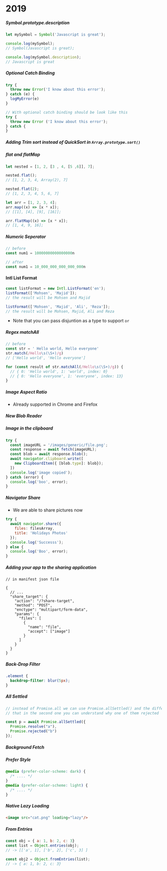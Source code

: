 # 2019

##### Symbol.prototype.description

```javascript
let mySymbol = Symbol('Javascript is great');

console.log(mySymbol);
// Symbol(Javascript is great);

console.log(mySymbol.description);
// Javascript is great
```

##### Optional Catch Binding

```javascript
try {
  throw new Error('I know about this error');
} catch (e) {
  logMyError(e)
}

// With optional catch binding should be look like this
try {
  throw new Error ('I know about this error');
} catch {
}
```

##### Adding Trim sort instead of QuickSort in `Array.prototype.sort()`

##### flat and flatMap

```javascript
let nested = [1, 2, [3 , 4, [5 ,6]], 7];

nested.flat();
// [1, 2, 3, 4, Array(2), 7]

nested.flat(2);
// [1, 2, 3, 4, 5, 6, 7]

let arr = [1, 2, 3, 4];
arr.map((x) => [x * x]);
// [[1], [4], [9], [16]];

arr.flatMap((x) => [x * x]);
// [1, 4, 9, 16];
```
##### Numeric Seperator

```javascript
// before
const num1 = 10000000000000000n

// after
const num1 = 10_000_000_000_000_000n
```

#### Intl List Format

```javascript
const listFormat = new Intl.ListFormat('en');
listFormat(['Mohsen', 'Majid']);
// the result will be Mohsen and Majid

listFormat(['Mohsen', 'Majid', 'Ali', 'Reza']);
// the result will be Mohsen, Majid, Ali and Reza
```
- Note that you can pass disjuntion as a type to support `or`

##### Regex matchAll

```javascript
// before
const str = ' Hello world, Hello everyone'
str.match(/Hello\s(\S+)/g)
// ['Hello world', 'Hello everyone']

for (const result of str.matchAll(/Hello\s(\S+)/g)) {
  // { 0: 'Hello world', 1: 'world', index: 0}
  // { 0: 'Hello everyone', 1: 'everyone', index: 13}
}
```

##### Image Aspect Ratio

- Already supported in Chrome and Firefox

##### New Blob Reader

##### Image in the clipboard
```javascript
try {
  const imageURL = '/images/generic/file.png';
  const response = await fetch(imageURL);
  const blob = await response.blob();
  await navigator.clipboard.write([
    new ClipboardItem({ [blob.type]: blob});
  ])
  console.log('image copied');
} catch (error) {
  console.log('boo', error);
}
```

##### Navigator Share

- We are able to share pictures now
```javascript
try {
  await navigator.share({
    files: filesArray,
    title: 'Holidays Photos'
  });
  console.log('Successs');
} else {
  console.log('Boo', error);
}
```
##### Adding your app to the sharing application
```
// in manifest json file

{
  // ...
  "share_target": {
    "action": "/?share-target",
    "method": "POST",
    "enctype": "multipart/form-data",
    "params": {
      "files": [
        {
          "name": "file",
          "accept": ["image"]
        }
      ]
    }
  }
}
```
##### Back-Drop Filter
```css
.element {
  backdrop-filter: blur(5px);
}
```
##### All Settled
```javascript
// instead of Promise.all we can use Promise.allSettled() and the difference is
// that in the second one you can understand why one of them rejected

const p = await Promise.allSettled({
  Promise.resolve("a"),
  Promise.rejected("b")
});
```
##### Background Fetch

##### Prefer Style
```css
@media (prefer-color-scheme: dark) {
  /* .... */
}
@media (prefer-color-scheme: light) {
  /* .... */
}
```

##### Native Lazy Loading
```html
<image src="cat.png" loading="lazy"/>
```
##### From Entries

```javascript
const obj = { a: 1, b: 2, c: 3}
const list = Object.entries(obj);
// -> [['a', 1], ['b', 2], ['c', 3] ]

const obj2 = Object.fromEntries(list);
// -> { a: 1, b: 2, c: 3}
```
